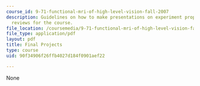 ```yaml
---
course_id: 9-71-functional-mri-of-high-level-vision-fall-2007
description: Guidelines on how to make presentations on experiment proposals and literature
  reviews for the course.
file_location: /coursemedia/9-71-functional-mri-of-high-level-vision-fall-2007/90f34906f26ffb4027d184f0901aef22_finalprojects.pdf
file_type: application/pdf
layout: pdf
title: Final Projects
type: course
uid: 90f34906f26ffb4027d184f0901aef22

---
```

None